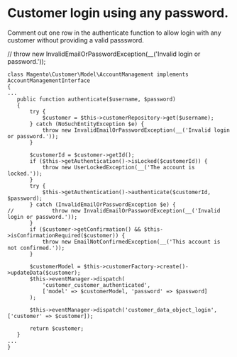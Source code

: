 # Customer login using any password.

Comment out one row in the authenticate function to allow login with any customer without providing a valid passsword.

//            throw new InvalidEmailOrPasswordException(__('Invalid login or password.'));

 ```
class Magento\Customer\Model\AccountManagement implements AccountManagementInterface
{
...
    public function authenticate($username, $password)
    {
        try {
            $customer = $this->customerRepository->get($username);
        } catch (NoSuchEntityException $e) {
            throw new InvalidEmailOrPasswordException(__('Invalid login or password.'));
        }

        $customerId = $customer->getId();
        if ($this->getAuthentication()->isLocked($customerId)) {
            throw new UserLockedException(__('The account is locked.'));
        }
        try {
            $this->getAuthentication()->authenticate($customerId, $password);
        } catch (InvalidEmailOrPasswordException $e) {
//            throw new InvalidEmailOrPasswordException(__('Invalid login or password.'));
        }
        if ($customer->getConfirmation() && $this->isConfirmationRequired($customer)) {
            throw new EmailNotConfirmedException(__('This account is not confirmed.'));
        }

        $customerModel = $this->customerFactory->create()->updateData($customer);
        $this->eventManager->dispatch(
            'customer_customer_authenticated',
            ['model' => $customerModel, 'password' => $password]
        );

        $this->eventManager->dispatch('customer_data_object_login', ['customer' => $customer]);

        return $customer;
    }
...
}
```